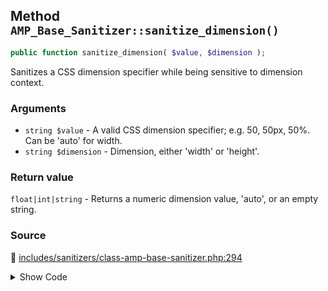 ## Method `AMP_Base_Sanitizer::sanitize_dimension()`

```php
public function sanitize_dimension( $value, $dimension );
```

Sanitizes a CSS dimension specifier while being sensitive to dimension context.

### Arguments

* `string $value` - A valid CSS dimension specifier; e.g. 50, 50px, 50%. Can be &#039;auto&#039; for width.
* `string $dimension` - Dimension, either &#039;width&#039; or &#039;height&#039;.

### Return value

`float|int|string` - Returns a numeric dimension value, &#039;auto&#039;, or an empty string.

### Source

:link: [includes/sanitizers/class-amp-base-sanitizer.php:294](/includes/sanitizers/class-amp-base-sanitizer.php#L294-L325)

<details>
<summary>Show Code</summary>

```php
public function sanitize_dimension( $value, $dimension ) {
	// Allows 0 to be used as valid dimension.
	if ( null === $value ) {
		return '';
	}
	// Accepts both integers and floats & prevents negative values.
	if ( is_numeric( $value ) ) {
		return max( 0, (float) $value );
	}
	if ( AMP_String_Utils::endswith( $value, '%' ) && 'width' === $dimension ) {
		if ( '100%' === $value ) {
			return 'auto';
		} elseif ( isset( $this->args['content_max_width'] ) ) {
			$percentage = absint( $value ) / 100;
			return round( $percentage * $this->args['content_max_width'] );
		}
	}
	$length = new CssLength( $value );
	$length->validate( 'width' === $dimension, false );
	if ( $length->isValid() ) {
		if ( $length->isAuto() ) {
			return 'auto';
		}
		return $length->getNumeral() . ( $length->getUnit() === 'px' ? '' : $length->getUnit() );
	}
	return '';
}
```

</details>
